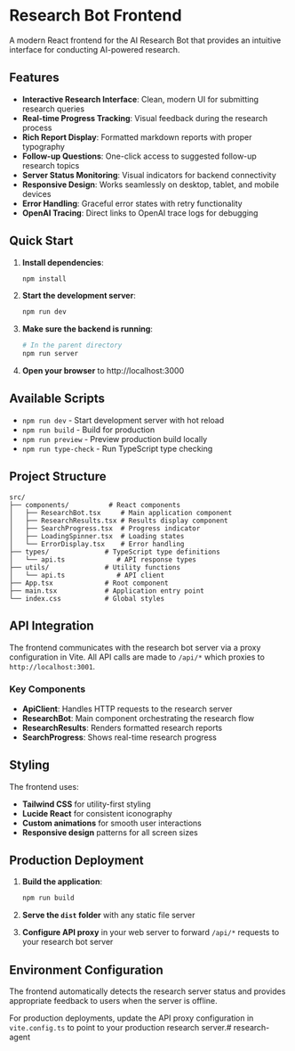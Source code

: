 # Research Bot Frontend

A modern React frontend for the AI Research Bot that provides an intuitive interface for conducting AI-powered research.

## Features

- **Interactive Research Interface**: Clean, modern UI for submitting research queries
- **Real-time Progress Tracking**: Visual feedback during the research process
- **Rich Report Display**: Formatted markdown reports with proper typography
- **Follow-up Questions**: One-click access to suggested follow-up research topics
- **Server Status Monitoring**: Visual indicators for backend connectivity
- **Responsive Design**: Works seamlessly on desktop, tablet, and mobile devices
- **Error Handling**: Graceful error states with retry functionality
- **OpenAI Tracing**: Direct links to OpenAI trace logs for debugging

## Quick Start

1. **Install dependencies**:
   ```bash
   npm install
   ```

2. **Start the development server**:
   ```bash
   npm run dev
   ```

3. **Make sure the backend is running**:
   ```bash
   # In the parent directory
   npm run server
   ```

4. **Open your browser** to http://localhost:3000

## Available Scripts

- `npm run dev` - Start development server with hot reload
- `npm run build` - Build for production
- `npm run preview` - Preview production build locally
- `npm run type-check` - Run TypeScript type checking

## Project Structure

```
src/
├── components/          # React components
│   ├── ResearchBot.tsx     # Main application component
│   ├── ResearchResults.tsx # Results display component
│   ├── SearchProgress.tsx  # Progress indicator
│   ├── LoadingSpinner.tsx  # Loading states
│   └── ErrorDisplay.tsx    # Error handling
├── types/              # TypeScript type definitions
│   └── api.ts             # API response types
├── utils/              # Utility functions
│   └── api.ts             # API client
├── App.tsx             # Root component
├── main.tsx            # Application entry point
└── index.css           # Global styles
```

## API Integration

The frontend communicates with the research bot server via a proxy configuration in Vite. All API calls are made to `/api/*` which proxies to `http://localhost:3001`.

### Key Components

- **ApiClient**: Handles HTTP requests to the research server
- **ResearchBot**: Main component orchestrating the research flow
- **ResearchResults**: Renders formatted research reports
- **SearchProgress**: Shows real-time research progress

## Styling

The frontend uses:
- **Tailwind CSS** for utility-first styling
- **Lucide React** for consistent iconography
- **Custom animations** for smooth user interactions
- **Responsive design** patterns for all screen sizes

## Production Deployment

1. **Build the application**:
   ```bash
   npm run build
   ```

2. **Serve the `dist` folder** with any static file server

3. **Configure API proxy** in your web server to forward `/api/*` requests to your research bot server

## Environment Configuration

The frontend automatically detects the research server status and provides appropriate feedback to users when the server is offline.

For production deployments, update the API proxy configuration in `vite.config.ts` to point to your production research server.# research-agent
